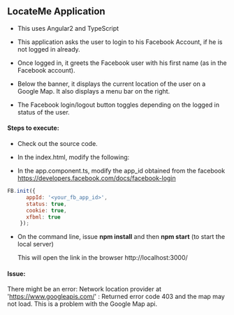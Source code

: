 ## LocateMe Application

* This uses Angular2 and TypeScript

* This application asks the user to login to his Facebook Account, if he is not logged in already.

* Once logged in, it greets the Facebook user with his first name (as in the Facebook account).

* Below the banner, it displays the current location of the user on a Google Map. It also displays a menu bar on the right.

* The Facebook login/logout button toggles depending on the logged in status of the user.

#### Steps to execute:

* Check out the source code.

* In the index.html, modify the following:

   <script src="https://maps.googleapis.com/maps/api/js?key=<your-api-key>"></script>

* In the app.component.ts, modify the app_id obtained from the facebook https://developers.facebook.com/docs/facebook-login

```javascript
FB.init({
      appId: '<your_fb_app_id>',
      status: true,
      cookie: true,
      xfbml: true
    });
```

* On the command line, issue **npm install** and then **npm start** (to start the local server)

  This will open the link in the browser http://localhost:3000/

#### Issue:

There might be an error: Network location provider at 'https://www.googleapis.com/' : Returned error code 403 and the map may not load. This is a problem with the Google Map api.
